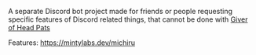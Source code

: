 A separate Discord bot project made for friends or people requesting specific features of Discord related things, that cannot be done with [Giver of Head Pats](https://github.com/Minty-Labs/Giver-of-Head-Pats)

Features: https://mintylabs.dev/michiru